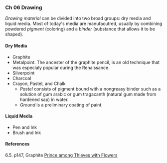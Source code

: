 ### Ch 06 Drawing

_Drawing material_ can be divided into two broad groups: dry media and liquid media. Most of today's media are manufacutred, usually by combining powdered _pigment_ (coloring) and a _binder_ (substance that allows it to be shaped).

#### Dry Media
+ Graphite
+ Metalpoint. The ancester of the graphite pencil, is an old technique that was especialy popular during the Renaissance.
+ Silverpoint
+ Charcoal
+ Crayon, Pastel, and Chalk
  * *Pastel* consists of pigment bound with a nongreasy binder such as a solution of gum arabic or gum tragacanth (natural gum made from hardened sap) in water.
  * *Ground* is a preliminary coating of paint.

#### Liquid Media
+ Pen and Ink
+ Brush and Ink

#### References
6.5\. p147, Graphite [Prince among Thieves with Flowers](https://www.moma.org/collection/works/36642)
